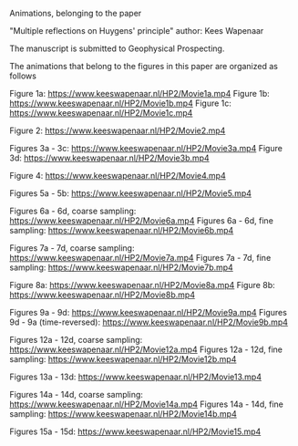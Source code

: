 Animations, belonging to the paper

"Multiple reflections on Huygens' principle"
author: Kees Wapenaar

The manuscript is submitted to Geophysical Prospecting.


The animations that belong to the figures in this paper are organized as follows

Figure 1a: https://www.keeswapenaar.nl/HP2/Movie1a.mp4
Figure 1b: https://www.keeswapenaar.nl/HP2/Movie1b.mp4
Figure 1c: https://www.keeswapenaar.nl/HP2/Movie1c.mp4

Figure 2: https://www.keeswapenaar.nl/HP2/Movie2.mp4

Figures 3a - 3c: https://www.keeswapenaar.nl/HP2/Movie3a.mp4
Figure 3d: https://www.keeswapenaar.nl/HP2/Movie3b.mp4

Figure 4: https://www.keeswapenaar.nl/HP2/Movie4.mp4

Figures 5a - 5b: https://www.keeswapenaar.nl/HP2/Movie5.mp4

Figures 6a - 6d, coarse sampling: https://www.keeswapenaar.nl/HP2/Movie6a.mp4
Figures 6a - 6d, fine sampling: https://www.keeswapenaar.nl/HP2/Movie6b.mp4

Figures 7a - 7d, coarse sampling: https://www.keeswapenaar.nl/HP2/Movie7a.mp4
Figures 7a - 7d, fine sampling: https://www.keeswapenaar.nl/HP2/Movie7b.mp4

Figure 8a: https://www.keeswapenaar.nl/HP2/Movie8a.mp4
Figure 8b: https://www.keeswapenaar.nl/HP2/Movie8b.mp4

Figures 9a - 9d: https://www.keeswapenaar.nl/HP2/Movie9a.mp4
Figures 9d - 9a (time-reversed): https://www.keeswapenaar.nl/HP2/Movie9b.mp4

Figures 12a - 12d, coarse sampling: https://www.keeswapenaar.nl/HP2/Movie12a.mp4
Figures 12a - 12d, fine sampling: https://www.keeswapenaar.nl/HP2/Movie12b.mp4

Figures 13a - 13d: https://www.keeswapenaar.nl/HP2/Movie13.mp4

Figures 14a - 14d, coarse sampling: https://www.keeswapenaar.nl/HP2/Movie14a.mp4
Figures 14a - 14d, fine sampling: https://www.keeswapenaar.nl/HP2/Movie14b.mp4

Figures 15a - 15d: https://www.keeswapenaar.nl/HP2/Movie15.mp4
